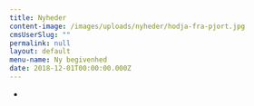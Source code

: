```yaml
---
title: Nyheder
content-image: /images/uploads/nyheder/hodja-fra-pjort.jpg
cmsUserSlug: ""
permalink: null
layout: default
menu-name: Ny begivenhed
date: 2018-12-01T00:00:00.000Z
---
```


*